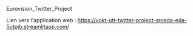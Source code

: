 Eurovision_Twitter_Project

Lien vers l'application web : https://vokt-utt-twitter-project-srceda-eda-5utpib.streamlitapp.com/